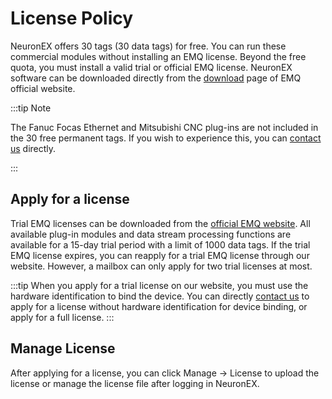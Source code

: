 # License Policy

NeuronEX offers 30 tags (30 data tags) for free. You can run these commercial modules without installing an EMQ license. Beyond the free quota, you must install a valid trial or official EMQ license. NeuronEX software can be downloaded directly from the [download](https://www.emqx.com/en/try?product=neuronex) page of EMQ official website.


:::tip Note

The Fanuc Focas Ethernet and Mitsubishi CNC plug-ins are not included in the 30 free permanent tags. If you wish to experience this, you can [contact us](https://www.emqx.com/en/contact?product=neuronex) directly.

:::

## Apply for a license

Trial EMQ licenses can be downloaded from the [official EMQ website](https://www.emqx.com/en/contact?product=neuronex). All available plug-in modules and data stream processing functions are available for a 15-day trial period with a limit of 1000 data tags. If the trial EMQ license expires, you can reapply for a trial EMQ license through our website. However, a mailbox can only apply for two trial licenses at most.

:::tip
When you apply for a trial license on our website, you must use the hardware identification to bind the device. You can directly [contact us](https://www.emqx.com/en/contact?product=neuronex) to apply for a license without hardware identification for device binding, or apply for a full license.
:::

## Manage License

After applying for a license, you can click Manage -> License to upload the license or manage the license file after logging in NeuronEX.